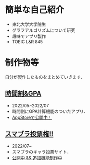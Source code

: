 # 簡単な自己紹介
- 東北大学大学院生
- グラフアルゴリズムについて研究
- 趣味でアプリ製作
- TOEIC L&R 845

# 制作物等

自分が製作したものをまとめていきます．

## [時間割&GPA](https://github.com/Akasatanana/GradeandTimeTable)
- 2022/05~2022/07
- 時間割にGPA計算機能のついたアプリ．
- [AppStoreで公開中！](https://apps.apple.com/jp/app/%E6%99%82%E9%96%93%E5%89%B2-gpa%E8%A8%88%E7%AE%97/id1633208820)

## [スマブラ投票権!!](git@github.com:Akasatanana/SSBU_characterVoting)
- 2022/07~
- スマブラのキャラ投票サイト．
- [公開中 && 追加機能制作中](https://ssbu-charavoting.sakura.ne.jp/SSBU_characterVoting/login.php)
